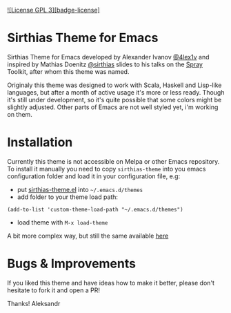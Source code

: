 [![License GPL 3][badge-license]](http://www.gnu.org/licenses/gpl-3.0.txt)

Sirthias Theme for Emacs
==============

Sirthias Theme for Emacs developed by Alexander Ivanov [@4lex1v](https://twitter.com/4lex1v) and inspired by Mathias Doenitz [@sirthias](https://twitter.com/sirthias) slides to his talks on the [Spray](http://spray.io) Toolkit, after whom this theme was named.

Originaly this theme was designed to work with Scala, Haskell and Lisp-like languages, but after a month of active usage it's more or less ready. Though it's still under development, so it's quite possible that some colors might be slightly adjusted. Other parts of Emacs are not well styled yet, i'm working on them.

Installation
==============

Currently this theme is not accessible on Melpa or other Emacs repository. To install it manually you need to copy `sirthias-theme` into you emacs configuration folder and load it in your configuration file, e.g:

- put [sirthias-theme.el](https://github.com/4lex1v/sirthias-theme/blob/master/sirthias-theme.el) into `~/.emacs.d/themes`
- add folder to your theme load path:
```elisp
(add-to-list 'custom-theme-load-path "~/.emacs.d/themes")
```
- load theme with `M-x load-theme`

A bit more complex way, but still the same available [here](https://github.com/4lex1v/emacs/blob/master/configs/ui.el)

Bugs & Improvements
==============

If you liked this theme and have ideas how to make it better, please don't hesitate to fork it and open a PR!

Thanks!
Aleksandr

